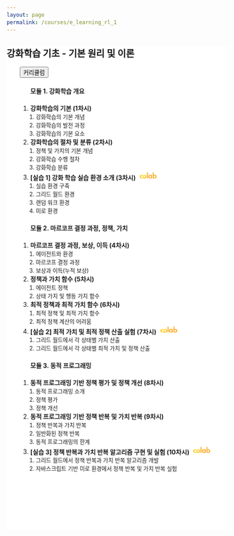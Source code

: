 ```yaml
---
layout: page
permalink: /courses/e_learning_rl_1
---
```


<section>
    <div class="cw-content container-fluid">
        <div class="cyw-container">
            <div class="container">
                <!--Start Container Div-->
                <div style="background-color:white;" class="container-fluid">
                        <!--Start Content Grid-->
                        <section class="row content" style="padding-bottom:100px">
                            <section class="content-wrapper title-section">
                                <h2 class="title-level-2">강화학습 기초 - 기본 원리 및 이론</h2>
                            </section>
                            <section style="padding: 0px 30px; width:100%" class="content-wrapper">
                                <div class="article-content-1 research-content">
                                    <div class="row">
                                        <div class="col-lg-12 col-md-12">
                                            <article>
                                                <button class="accordion">커리큘럼</button>
                                            </article>
                                        </div>
                                    </div>
                                    <div class="row">
                                        <div class="col-lg-6 col-md-6">
                                                <ol class="study">
                                                    <h4 class="title-level-4 year">모듈 1. 강화학습 개요</h4>
                                                    <li>
                                                        <span style="font-weight: bold">강화학습의 기본 (1차시)</span>
                                                        <a href="#">
                                                            <i class="fa fa-link" aria-hidden="true"></i>
                                                        </a>
                                                        <ol style="padding-left: 1.0em; font-size: 0.9em">
                                                            <li> 강화학습의 기본 개념</li>
                                                            <li> 강화학습의 발전 과정</li>
                                                            <li> 강화학습의 기본 요소</li>
                                                        </ol>
                                                    </li>
                                                    <li>
                                                        <span style="font-weight: bold">강화학습의 절차 및 분류 (2차시)</span>
                                                        <a href="#">
                                                            <i class="fa fa-link" aria-hidden="true"></i>
                                                        </a>
                                                        <ol style="padding-left: 1.0em; font-size: 0.9em">
                                                            <li> 정책 및 가치의 기본 개념</li>
                                                            <li> 강화학습 수행 절차</li>
                                                            <li> 강화학습 분류</li>
                                                        </ol>
                                                    </li>
                                                    <li>
                                                        <span style="font-weight: bold"><strong>[실습 1]</strong> 강화 학습 실습 환경 소개 (3차시)</span>
                                                        <a href="#">
                                                            <i class="fa fa-link" aria-hidden="true"></i>
                                                        </a>
                                                        <a href="https://colab.research.google.com/drive/1fbGjNPO4GDIzUOWfMZelnDOzrW0mHl-U?usp=sharing" target="_blank">
                                                            <img src="/assets/images/colab.png" border="0" width="10%"/>
                                                        </a>
                                                        <ol style="padding-left: 1.0em; font-size: 0.9em">
                                                            <li>실습 환경 구축</li>
                                                            <li>그리드 월드 환경</li>
                                                            <li>랜덤 워크 환경</li>
                                                            <li>미로 환경</li>
                                                        </ol>
                                                    </li>
                                                </ol>
                                        </div>
                                        <div class="col-lg-6 col-md-6">
                                                <ol class="study">
                                                    <h4 class="title-level-4 year">모듈 2. 마르코프 결정 과정, 정책, 가치</h4>
                                                    <li>
                                                        <span style="font-weight: bold">마르코프 결정 과정, 보상, 이득 (4차시)</span>
                                                        <a href="#">
                                                            <i class="fa fa-link" aria-hidden="true"></i>
                                                        </a>
                                                        <ol style="padding-left: 1.0em; font-size: 0.9em">
                                                            <li> 에이전트와 환경</li>
                                                            <li> 마르코프 결정 과정</li>
                                                            <li> 보상과 이득(누적 보상)</li>
                                                        </ol>
                                                    </li>
                                                    <li>
                                                        <span style="font-weight: bold">정책과 가치 함수 (5차시)</span>
                                                        <a href="#">
                                                            <i class="fa fa-link" aria-hidden="true"></i>
                                                        </a>
                                                        <ol style="padding-left: 1.0em; font-size: 0.9em">
                                                            <li> 에이전트 정책</li>
                                                            <li> 상태 가치 및 행동 가치 함수</li>
                                                        </ol>
                                                    </li>
                                                    <li>
                                                        <span style="font-weight: bold">최적 정책과 최적 가치 함수 (6차시)</span>
                                                        <a href="#">
                                                            <i class="fa fa-link" aria-hidden="true"></i>
                                                        </a>
                                                        <ol style="padding-left: 1.0em; font-size: 0.9em">
                                                            <li> 최적 정책 및 최적 가치 함수</li>
                                                            <li> 최적 정책 계산의 어려움</li>
                                                        </ol>
                                                    </li>
                                                    <li>
                                                        <span style="font-weight: bold"><strong>[실습 2]</strong> 최적 가치 및 최적 정책 산출 실험 (7차시)</span>
                                                        <a href="#">
                                                            <i class="fa fa-link" aria-hidden="true"></i>
                                                        </a>
                                                        <a href="https://colab.research.google.com/drive/1wzXuXqKM_4QLR-khg_6Oqs5t1mjXJc6T?usp=sharing" target="_blank">
                                                            <img src="/assets/images/colab.png" border="0" width="10%"/>
                                                        </a>
                                                        <ol style="padding-left: 1.0em; font-size: 0.9em">
                                                            <li> 그리드 월드에서 각 상태별 가치 산출</li>
                                                            <li> 그리드 월드에서 각 상태별 최적 가치 및 정책 산출</li>
                                                        </ol>
                                                    </li>
                                                </ol>
                                        </div>
                                    </div>
                                    <div class="row">
                                        <div class="col-lg-6 col-md-6">
                                                <ol class="study">
                                                    <h4 class="title-level-4 year">모듈 3. 동적 프로그래밍</h4>
                                                    <li>
                                                        <span style="font-weight: bold">동적 프로그래밍 기반 정책 평가 및 정책 개선 (8차시)</span>
                                                        <a href="#">
                                                            <i class="fa fa-link" aria-hidden="true"></i>
                                                        </a>
                                                        <ol style="padding-left: 1.0em; font-size: 0.9em">
                                                            <li> 동적 프로그래밍 소개</li>
                                                            <li> 정책 평가</li>
                                                            <li> 정책 개선</li>
                                                        </ol>
                                                    </li>
                                                    <li>
                                                        <span style="font-weight: bold">동적 프로그래밍 기반 정책 반복 및 가치 반복 (9차시)</span>
                                                        <a href="#">
                                                            <i class="fa fa-link" aria-hidden="true"></i>
                                                        </a>
                                                        <ol style="padding-left: 1.0em; font-size: 0.9em">
                                                            <li> 정책 반복과 가치 반복</li>
                                                            <li> 일반화된 정책 반복</li>
                                                            <li> 동적 프로그래밍의 한계</li>
                                                        </ol>
                                                    </li>
                                                    <li>
                                                        <span style="font-weight: bold"><strong>[실습 3]</strong> 정책 반복과 가치 반복 알고리즘 구현 및 실험 (10차시)</span>
                                                        <a href="#">
                                                            <i class="fa fa-link" aria-hidden="true"></i>
                                                        </a>
                                                        <a href="https://colab.research.google.com/drive/1jT9Zomj7eT4KcgteHSuI40QmHvJR4Fur?usp=sharing" target="_blank">
                                                            <img src="/assets/images/colab.png" border="0" width="10%"/>
                                                        </a>
                                                        <ol style="padding-left: 1.0em; font-size: 0.9em">
                                                            <li> 그리드 월드에서 정책 반복과 가치 반복 알고리즘 개발</li>
                                                            <li> 자바스크립트 기반 미로 환경에서 정책 반복 및 가치 반복 실험
                                                                <a href="/menu/research_rl/rl_js/dp" target="_blank">
                                                                    <i class="fa fa-link" aria-hidden="true"></i>
                                                                </a>
                                                            </li>
                                                        </ol>
                                                    </li>
                                                </ol>
                                        </div>
                                        <div class="col-lg-6 col-md-6">
                                        </div>
                                    </div>
                                </div>
                            </section>
                            <br/>
                        </section>
                        <!--End Content Grid-->
                </div>
            </div>
        </div>
        <!--End Container Div-->
    </div>
</section>